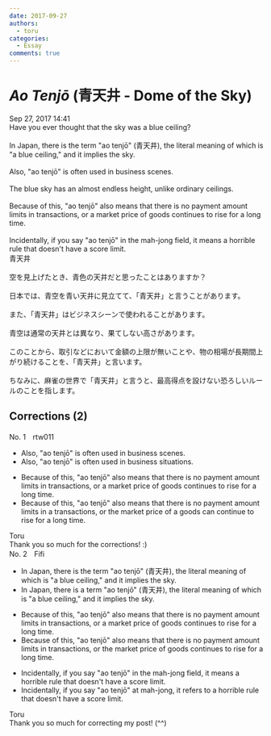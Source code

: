 ```yaml
---
date: 2017-09-27
authors:
  - toru
categories:
  - Essay
comments: true
---
```


# <strong><em>Ao Tenjō</strong></em> (青天井 - Dome of the Sky)
<div class="date">Sep 27, 2017 14:41</div>
<div id="post"><div id="body_show_ori">
Have you ever thought that the sky was a blue ceiling?<br/><br/>In Japan, there is the term "ao tenjō" (青天井), the literal meaning of which is "a blue ceiling," and it implies the sky.<br/><br/>Also, "ao tenjō" is often used in business scenes.<br/><br/>The blue sky has an almost endless height, unlike ordinary ceilings.<br/><br/>Because of this, "ao tenjō" also means that there is no payment amount limits in transactions, or a market price of goods continues to rise for a long time.<br/><br/>Incidentally, if you say "ao tenjō" in the mah-jong field, it means a horrible rule that doesn't have a score limit.
</div></div>

<!-- more -->

<div id="post_ja"><div id="body_show_mo">
青天井<br/><br/>空を見上げたとき、青色の天井だと思ったことはありますか？<br/><br/>日本では、青空を青い天井に見立てて、「青天井」と言うことがあります。<br/><br/>また、「青天井」はビジネスシーンで使われることがあります。<br/><br/>青空は通常の天井とは異なり、果てしない高さがあります。<br/><br/>このことから、取引などにおいて金額の上限が無いことや、物の相場が長期間上がり続けることを、「青天井」と言います。<br/><br/>ちなみに、麻雀の世界で「青天井」と言うと、最高得点を設けない恐ろしいルールのことを指します。
</div></div>

## Corrections (2)
<div id="block"><div class="first_name"> No. 1　<span class="just_name">rtw011</span></div><div id="block2">
<ul class="correction_field">
<li class="incorrect">Also, "ao tenjō" is often used in business scenes.</li>
<li class="corrected correct">
Also, "ao tenjō" is often used in business <span class="f_red">situations.</span>
</li>
</ul>
<ul class="correction_field">
<li class="incorrect">Because of this, "ao tenjō" also means that there is no payment amount limits in transactions, or a market price of goods continues to rise for a long time.</li>
<li class="corrected correct">
Because of this, "ao tenjō" also means that there is no payment amount limit<span class="sline">s</span> in<span class="f_red"> a</span> transaction<span class="sline">s</span>, or<span class="f_red"> the</span> market price of <span class="f_red">a</span> good<span class="sline">s</span> <span class="f_red">can continue </span>to rise for a long time.
</li>
</ul>
</div><div class="name"><span class="just_name">Toru</span><br>
Thank you so much for the corrections! :)
</div>
</div>
<div id="block"><div class="first_name"> No. 2　<span class="just_name">Fifi</span></div><div id="block2">
<ul class="correction_field">
<li class="incorrect">In Japan, there is the term "ao tenjō" (青天井), the literal meaning of which is "a blue ceiling," and it implies the sky.</li>
<li class="corrected correct">
In Japan, there is <span class="f_red">a</span> term "ao tenjō" (青天井), the literal meaning of which is "a blue ceiling," and it implies the sky.
</li>
</ul>
<ul class="correction_field">
<li class="incorrect">Because of this, "ao tenjō" also means that there is no payment amount limits in transactions, or a market price of goods continues to rise for a long time.</li>
<li class="corrected correct">
Because of this, "ao tenjō" also means that there is no payment<span class="f_blue"><span class="sline"> amount</span></span> limit<span class="f_red"><span class="sline">s</span></span> in transactions, or <span class="f_red">the</span> market price of goods continues to rise for a long time.
</li>
</ul>
<ul class="correction_field">
<li class="incorrect">Incidentally, if you say "ao tenjō" in the mah-jong field, it means a horrible rule that doesn't have a score limit.</li>
<li class="corrected correct">
Incidentally, if you say "ao tenjō"<span class="f_red"> at mah-jong,</span> it <span class="f_red">refers to</span> a horrible rule that doesn't have a score limit.
</li>
</ul>
</div><div class="name"><span class="just_name">Toru</span><br>
Thank you so much for correcting my post! (^^)
</div>
</div>
